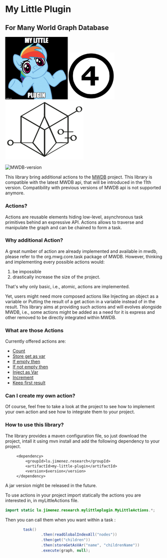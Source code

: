 # My Little Plugin

## For Many World Graph Database 

<img src="doc/img/logo.jpg" width="200px" /><img src="doc/img/4.png" width="150px"/><img src="doc/img/logo.png" width="250px" />

![MWDB-version](https://img.shields.io/badge/MWDB--version-11--SNAPSHOT-green.svg)

This library bring additional actions to the [MWDB](https://github.com/kevoree-modeling/mwDB) project. This library is compatible with the latest MWDB api, that will be introduced in the 11th version. 
Compatibility with previous versions of MWDB api is not supported anymore.

### Actions?

Actions are reusable elements hiding low-level, asynchronous task primitives behind an expressive API.
 Actions allows to traverse and manipulate the graph and can be chained to form a task. 

### Why additional Action?

A great number of action are already implemented and available in mwdb, please refer to the  org.mwg.core.task package of MWDB. 
However, thinking and implementing every possible actions would: 
1) be impossible 
2) drastically increase the size of the project. 

That's why only basic, i.e., atomic, actions are implemented. 

Yet, users might need more composed actions like Injecting an object as a variable or Putting the result of a get action in a variable instead of in the result. 
This library aims at providing such actions and will evolves alongside MWDB, i.e.,  some actions might be added as a need for it is express and other removed to be directly integrated within MWDB.

### What are those Actions

Currently offered actions are: 

* [Count](doc/Count.md)
* [Store get as var](doc/StoreGetAsVar.md)
* [If empty then](doc/IfEmptyThen.md)
* [If not empty then](doc/IfNotEmptyThen.md)
* [Inject as Var](doc/InjectAsVar.md)
* [Increment](doc/Increment.md)
* [Keep first result](doc/KeepFirstResult.md)

### Can I create my own action?

Of course, feel free to take a look at the project to see how to implement your own action and see how to integrate them to your project.

### How to use this library?

The library provides a maven configuration file, so just download the project, intall it using mvn install and add the following dependency to your project.
 
         <dependency>
             <groupId>lu.jimenez.research</groupId>
             <artifactId>my-little-plugin</artifactId>
             <version>$version</version>
         </dependency>
         
A jar version might be released in the future.

To use actions in your project import statically the actions you are interested in, in  myLittleActions file.

``` java
import static lu.jimenez.research.mylittleplugin.MyLittleActions.*;
```

Then you can call them when you want within a task :

``` java
        task()
                .then(readGlobalIndexAll("nodes"))
                .then(get("children"))
                .then(storeGetAsVAr("name", "childrenName"))
                .execute(graph, null);
```
